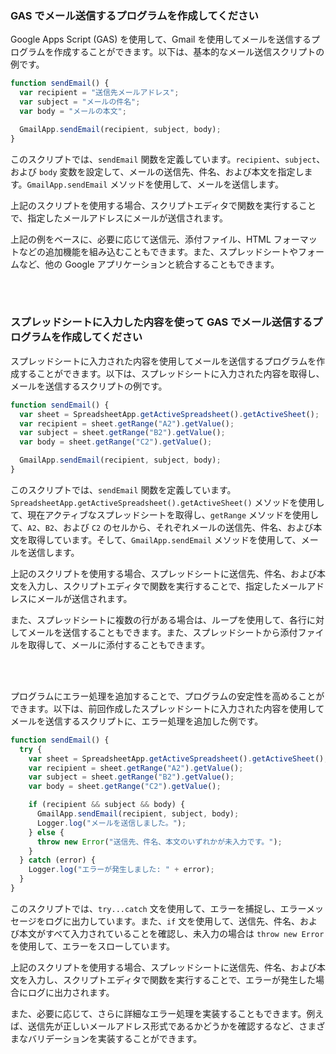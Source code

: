 ### GAS でメール送信するプログラムを作成してください

Google Apps Script (GAS) を使用して、Gmail を使用してメールを送信するプログラムを作成することができます。以下は、基本的なメール送信スクリプトの例です。

```javascript
function sendEmail() {
  var recipient = "送信先メールアドレス";
  var subject = "メールの件名";
  var body = "メールの本文";

  GmailApp.sendEmail(recipient, subject, body);
}
```

このスクリプトでは、`sendEmail` 関数を定義しています。`recipient`、`subject`、および `body` 変数を設定して、メールの送信先、件名、および本文を指定します。`GmailApp.sendEmail` メソッドを使用して、メールを送信します。

上記のスクリプトを使用する場合、スクリプトエディタで関数を実行することで、指定したメールアドレスにメールが送信されます。

上記の例をベースに、必要に応じて送信元、添付ファイル、HTML フォーマットなどの追加機能を組み込むこともできます。また、スプレッドシートやフォームなど、他の Google アプリケーションと統合することもできます。

<br><br>

### スプレッドシートに入力した内容を使って GAS でメール送信するプログラムを作成してください

スプレッドシートに入力された内容を使用してメールを送信するプログラムを作成することができます。以下は、スプレッドシートに入力された内容を取得し、メールを送信するスクリプトの例です。

```javascript
function sendEmail() {
  var sheet = SpreadsheetApp.getActiveSpreadsheet().getActiveSheet();
  var recipient = sheet.getRange("A2").getValue();
  var subject = sheet.getRange("B2").getValue();
  var body = sheet.getRange("C2").getValue();

  GmailApp.sendEmail(recipient, subject, body);
}
```

このスクリプトでは、`sendEmail` 関数を定義しています。`SpreadsheetApp.getActiveSpreadsheet().getActiveSheet()` メソッドを使用して、現在アクティブなスプレッドシートを取得し、`getRange` メソッドを使用して、`A2`、`B2`、および `C2` のセルから、それぞれメールの送信先、件名、および本文を取得しています。そして、`GmailApp.sendEmail` メソッドを使用して、メールを送信します。

上記のスクリプトを使用する場合、スプレッドシートに送信先、件名、および本文を入力し、スクリプトエディタで関数を実行することで、指定したメールアドレスにメールが送信されます。

また、スプレッドシートに複数の行がある場合は、ループを使用して、各行に対してメールを送信することもできます。また、スプレッドシートから添付ファイルを取得して、メールに添付することもできます。

<br><br>

プログラムにエラー処理を追加することで、プログラムの安定性を高めることができます。以下は、前回作成したスプレッドシートに入力された内容を使用してメールを送信するスクリプトに、エラー処理を追加した例です。

```javascript
function sendEmail() {
  try {
    var sheet = SpreadsheetApp.getActiveSpreadsheet().getActiveSheet();
    var recipient = sheet.getRange("A2").getValue();
    var subject = sheet.getRange("B2").getValue();
    var body = sheet.getRange("C2").getValue();

    if (recipient && subject && body) {
      GmailApp.sendEmail(recipient, subject, body);
      Logger.log("メールを送信しました。");
    } else {
      throw new Error("送信先、件名、本文のいずれかが未入力です。");
    }
  } catch (error) {
    Logger.log("エラーが発生しました: " + error);
  }
}
```

このスクリプトでは、`try...catch` 文を使用して、エラーを捕捉し、エラーメッセージをログに出力しています。また、`if` 文を使用して、送信先、件名、および本文がすべて入力されていることを確認し、未入力の場合は `throw new Error` を使用して、エラーをスローしています。

上記のスクリプトを使用する場合、スプレッドシートに送信先、件名、および本文を入力し、スクリプトエディタで関数を実行することで、エラーが発生した場合にログに出力されます。

また、必要に応じて、さらに詳細なエラー処理を実装することもできます。例えば、送信先が正しいメールアドレス形式であるかどうかを確認するなど、さまざまなバリデーションを実装することができます。
